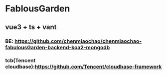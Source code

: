 # FablousGarden

## vue3 + ts + vant

### BE:  https://github.com/chenmiaochao/chenmiaochao-fabulousGarden-backend-koa2-mongodb

### tcb(Tencent cloudbase):https://github.com/Tencent/cloudbase-framework

